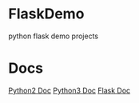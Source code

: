 # FlaskDemo
python flask demo projects

# Docs
[Python2 Doc](http://www.pythondoc.com/pythontutorial27/index.html)
[Python3 Doc](http://www.pythondoc.com/pythontutorial3/index.html)
[Flask Doc](http://www.pythondoc.com/flask/quickstart.html)
